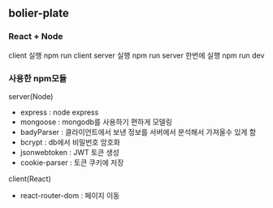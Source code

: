 ## bolier-plate
### React + Node

client 실행 npm run client
server 실행 npm run server
한번에 실행 npm run dev

### 사용한 npm모듈

server(Node)
+ express : node express
+ mongoose : mongodb를 사용하기 편하게 모델링
+ badyParser : 클라이언트에서 보낸 정보를 서버에서 분석해서 가져올수 있게 함
+ bcrypt : db에서 비밀번호 암호화
+ jsonwebtoken : JWT 토큰 생성
+ cookie-parser : 토큰 쿠키에 저장

client(React)
+ react-router-dom : 페이지 이동
